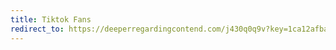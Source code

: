 ```yaml
---
title: Tiktok Fans
redirect_to: https://deeperregardingcontend.com/j430q0q9v?key=1ca12afba1ffa31c0cbf971b78e06f7b
---
```

